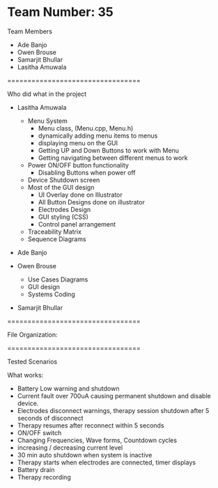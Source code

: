 Team Number: 35 
=================================

Team Members
 - Ade Banjo
 - Owen Brouse
 - Samarjit Bhullar
 - Lasitha Amuwala

=================================

Who did what in the project
 - Lasitha Amuwala
    - Menu System
      - Menu class, (Menu.cpp, Menu.h)
      - dynamically adding menu items to menus
      - displaying menu on the GUI
      - Getting UP and Down Buttons to work with Menu
      - Getting navigating between different menus to work
    - Power ON/OFF button functionality
      - Disabling Buttons when power off
    - Device Shutdown screen
    - Most of the GUI design
      - UI Overlay done on Illustrator
      - All Button Designs done on illustrator
      - Electrodes Design
      - GUI styling (CSS)
      - Control panel arrangement
    - Traceability Matrix
    - Sequence Diagrams

 - Ade Banjo

 - Owen Brouse
   - Use Cases Diagrams
   - GUI design
   - Systems Coding

 - Samarjit Bhullar

=================================

File Organization:

=================================

Tested Scenarios 

What works:
- Battery Low warning and shutdown
- Current fault over 700uA causing permanent shutdown and disable device.
- Electrodes disconnect warnings, therapy session shutdown after 5 seconds of disconnect
- Therapy resumes after reconnect within 5 seconds
- ON/OFF switch
- Changing Frequencies, Wave forms, Countdown cycles
- increasing / decreasing current level
- 30 min auto shutdown when system is inactive
- Therapy starts when electrodes are connected, timer displays
- Battery drain
- Therapy recording
